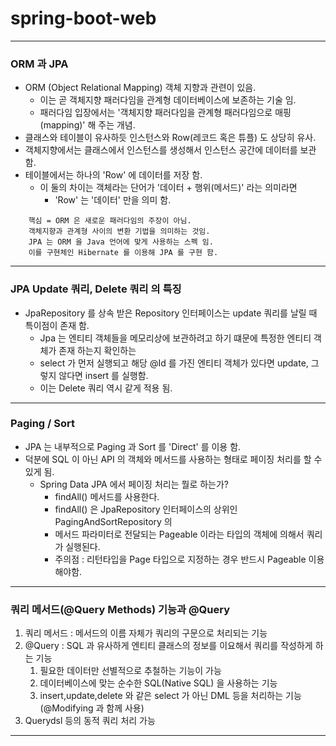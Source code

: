 # spring-boot-web
***
### ORM 과 JPA
- ORM (Object Relational Mapping) 객체 지향과 관련이 있음.
  - 이는 곧 객체지향 패러다임을 관계형 데이터베이스에 보존하는 기술 임.
  - 패러다임 입장에서는 '객체지향 패러다임을 관계형 패러다임으로 매핑(mapping)' 해 주는 개념.
- 클래스와 테이블이 유사하듯 인스턴스와 Row(레코드 혹은 튜플) 도 상당히 유사.
- 객체지향에서는 클래스에서 인스턴스를 생성해서 인스턴스 공간에 데이터를 보관 함.
- 테이블에서는 하나의 'Row' 에 데이터를 저장 함.
  - 이 둘의 차이는 객체라는 단어가 '데이터 + 행위(메서드)' 라는 의미라면
    - 'Row' 는 '데이터' 만을 의미 함.

``` 
    핵심 = ORM 은 새로운 패러다임의 주장이 아님.
    객체지향과 관계형 사이의 변환 기법을 의미하는 것임.
    JPA 는 ORM 을 Java 언어에 맞게 사용하는 스펙 임.
    이를 구현체인 Hibernate 를 이용해 JPA 를 구현 함. 
```
***

### JPA Update 쿼리, Delete 쿼리 의 특징
- JpaRepository 를 상속 받은 Repository 인터페이스는 update 쿼리를 날릴 때 특이점이 존재 함.
  - Jpa 는 엔티티 객체들을 메모리상에 보관하려고 하기 떄문에 특정한 엔티티 객체가 존재 하는지 확인하는
  - select 가 먼저 실행되고 해당 @Id 를 가진 엔티티 객체가 있다면 update, 그렇지 않다면 insert 를 실행함.
  - 이는 Delete 쿼리 역시 같게 적용 됨.
***
  
### Paging / Sort
- JPA 는 내부적으로 Paging 과 Sort 를 'Direct' 를 이용 함.
- 덕분에 SQL 이 아닌 API 의 객체와 메서드를 사용하는 형태로 페이징 처리를 할 수 있게 됨.
  - Spring Data JPA 에서 페이징 처리는 뭘로 하는가?
    - findAll() 메서드를 사용한다.
    - findAll() 은 JpaRepository 인터페이스의 상위인 PagingAndSortRepository 의
    - 메서드 파라미터로 전달되는 Pageable 이라는 타입의 객체에 의해서 쿼리가 실행된다.
    - 주의점 : 리턴타입을 Page<T> 타입으로 지정하는 경우 반드시 Pageable 이용 해야함.
***

### 쿼리 메서드(@Query Methods) 기능과 @Query
1. 쿼리 메서드 : 메서드의 이름 자체가 쿼리의 구문으로 처리되는 기능
2. @Query : SQL 과 유사하게 엔티티 클래스의 정보를 이요해서 쿼리를 작성하게 하는 기능
   1. 필요한 데이터만 선별적으로 추철하는 기능이 가능
   2. 데이터베이스에 맞는 순수한 SQL(Native SQL) 을 사용하는 기능
   3. insert,update,delete 와 같은 select 가 아닌 DML 등을 처리하는 기능(@Modifying 과 함께 사용)
3. Querydsl 등의 동적 쿼리 처리 가능

***

